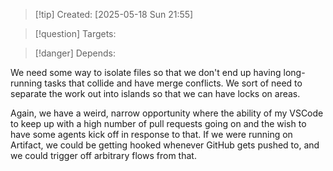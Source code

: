 
>[!tip] Created: [2025-05-18 Sun 21:55]

>[!question] Targets: 

>[!danger] Depends: 

We need some way to isolate files so that we don't end up having long-running tasks that collide and have merge conflicts. We sort of need to separate the work out into islands so that we can have locks on areas. 

Again, we have a weird, narrow opportunity where the ability of my VSCode to keep up with a high number of pull requests going on and the wish to have some agents kick off in response to that. If we were running on Artifact, we could be getting hooked whenever GitHub gets pushed to, and we could trigger off arbitrary flows from that. 